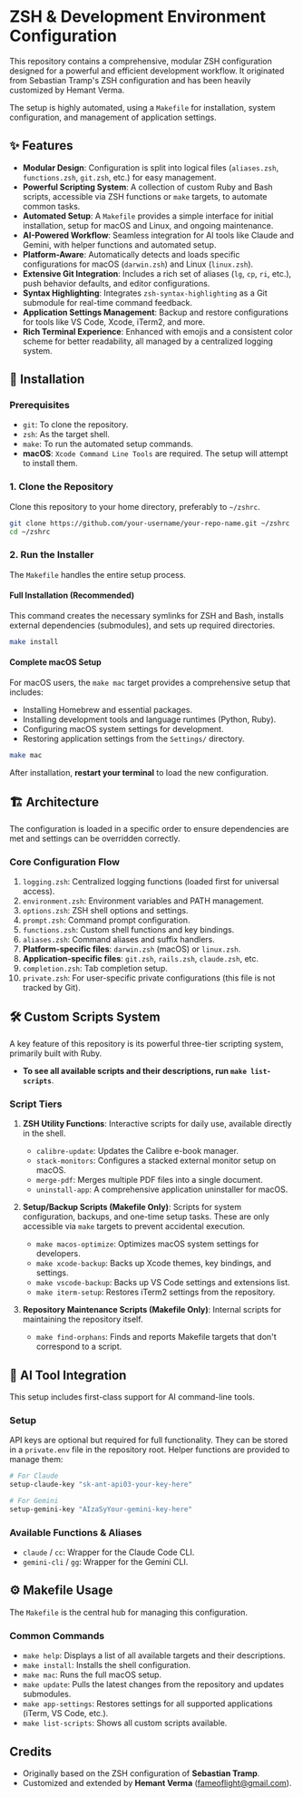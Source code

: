 # ZSH & Development Environment Configuration

This repository contains a comprehensive, modular ZSH configuration designed for a powerful and efficient development workflow. It originated from Sebastian Tramp's ZSH configuration and has been heavily customized by Hemant Verma.

The setup is highly automated, using a `Makefile` for installation, system configuration, and management of application settings.

## ✨ Features

- **Modular Design**: Configuration is split into logical files (`aliases.zsh`, `functions.zsh`, `git.zsh`, etc.) for easy management.
- **Powerful Scripting System**: A collection of custom Ruby and Bash scripts, accessible via ZSH functions or `make` targets, to automate common tasks.
- **Automated Setup**: A `Makefile` provides a simple interface for initial installation, setup for macOS and Linux, and ongoing maintenance.
- **AI-Powered Workflow**: Seamless integration for AI tools like Claude and Gemini, with helper functions and automated setup.
- **Platform-Aware**: Automatically detects and loads specific configurations for macOS (`darwin.zsh`) and Linux (`linux.zsh`).
- **Extensive Git Integration**: Includes a rich set of aliases (`lg`, `cp`, `ri`, etc.), push behavior defaults, and editor configurations.
- **Syntax Highlighting**: Integrates `zsh-syntax-highlighting` as a Git submodule for real-time command feedback.
- **Application Settings Management**: Backup and restore configurations for tools like VS Code, Xcode, iTerm2, and more.
- **Rich Terminal Experience**: Enhanced with emojis and a consistent color scheme for better readability, all managed by a centralized logging system.

## 🚀 Installation

### Prerequisites

- `git`: To clone the repository.
- `zsh`: As the target shell.
- `make`: To run the automated setup commands.
- **macOS**: `Xcode Command Line Tools` are required. The setup will attempt to install them.

### 1. Clone the Repository

Clone this repository to your home directory, preferably to `~/zshrc`.

```bash
git clone https://github.com/your-username/your-repo-name.git ~/zshrc
cd ~/zshrc
```

### 2. Run the Installer

The `Makefile` handles the entire setup process.

#### Full Installation (Recommended)

This command creates the necessary symlinks for ZSH and Bash, installs external dependencies (submodules), and sets up required directories.

```bash
make install
```

#### Complete macOS Setup

For macOS users, the `make mac` target provides a comprehensive setup that includes:
- Installing Homebrew and essential packages.
- Installing development tools and language runtimes (Python, Ruby).
- Configuring macOS system settings for development.
- Restoring application settings from the `Settings/` directory.

```bash
make mac
```

After installation, **restart your terminal** to load the new configuration.

## 🏗️ Architecture

The configuration is loaded in a specific order to ensure dependencies are met and settings can be overridden correctly.

### Core Configuration Flow

1.  `logging.zsh`: Centralized logging functions (loaded first for universal access).
2.  `environment.zsh`: Environment variables and PATH management.
3.  `options.zsh`: ZSH shell options and settings.
4.  `prompt.zsh`: Command prompt configuration.
5.  `functions.zsh`: Custom shell functions and key bindings.
6.  `aliases.zsh`: Command aliases and suffix handlers.
7.  **Platform-specific files**: `darwin.zsh` (macOS) or `linux.zsh`.
8.  **Application-specific files**: `git.zsh`, `rails.zsh`, `claude.zsh`, etc.
9.  `completion.zsh`: Tab completion setup.
10. `private.zsh`: For user-specific private configurations (this file is not tracked by Git).

## 🛠️ Custom Scripts System

A key feature of this repository is its powerful three-tier scripting system, primarily built with Ruby.

- **To see all available scripts and their descriptions, run `make list-scripts`**.

### Script Tiers

1.  **ZSH Utility Functions**: Interactive scripts for daily use, available directly in the shell.
    - `calibre-update`: Updates the Calibre e-book manager.
    - `stack-monitors`: Configures a stacked external monitor setup on macOS.
    - `merge-pdf`: Merges multiple PDF files into a single document.
    - `uninstall-app`: A comprehensive application uninstaller for macOS.

2.  **Setup/Backup Scripts (Makefile Only)**: Scripts for system configuration, backups, and one-time setup tasks. These are only accessible via `make` targets to prevent accidental execution.
    - `make macos-optimize`: Optimizes macOS system settings for developers.
    - `make xcode-backup`: Backs up Xcode themes, key bindings, and settings.
    - `make vscode-backup`: Backs up VS Code settings and extensions list.
    - `make iterm-setup`: Restores iTerm2 settings from the repository.

3.  **Repository Maintenance Scripts (Makefile Only)**: Internal scripts for maintaining the repository itself.
    - `make find-orphans`: Finds and reports Makefile targets that don't correspond to a script.

## 🤖 AI Tool Integration

This setup includes first-class support for AI command-line tools.

### Setup

API keys are optional but required for full functionality. They can be stored in a `private.env` file in the repository root. Helper functions are provided to manage them:

```bash
# For Claude
setup-claude-key "sk-ant-api03-your-key-here"

# For Gemini
setup-gemini-key "AIzaSyYour-gemini-key-here"
```

### Available Functions & Aliases

- `claude` / `cc`: Wrapper for the Claude Code CLI.
- `gemini-cli` / `gg`: Wrapper for the Gemini CLI.

## ⚙️ Makefile Usage

The `Makefile` is the central hub for managing this configuration.

### Common Commands

- `make help`: Displays a list of all available targets and their descriptions.
- `make install`: Installs the shell configuration.
- `make mac`: Runs the full macOS setup.
- `make update`: Pulls the latest changes from the repository and updates submodules.
- `make app-settings`: Restores settings for all supported applications (iTerm, VS Code, etc.).
- `make list-scripts`: Shows all custom scripts available.

## Credits

- Originally based on the ZSH configuration of **Sebastian Tramp**.
- Customized and extended by **Hemant Verma** (<fameoflight@gmail.com>).
